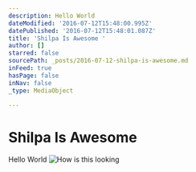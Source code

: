 ```yaml
---
description: Hello World
dateModified: '2016-07-12T15:48:00.995Z'
datePublished: '2016-07-12T15:48:01.087Z'
title: 'Shilpa Is Awesome '
author: []
starred: false
sourcePath: _posts/2016-07-12-shilpa-is-awesome.md
inFeed: true
hasPage: false
inNav: false
_type: MediaObject

---
```

# Shilpa Is Awesome 

Hello World
![How is this looking ](https://the-grid-user-content.s3-us-west-2.amazonaws.com/879d1928-0f8d-478f-a004-7d64aa510fea.png)